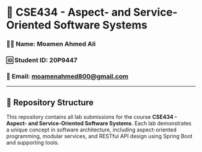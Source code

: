 # 🧠 CSE434 - Aspect- and Service-Oriented Software Systems

### 👨‍💻 Name: Moamen Ahmed Ali
### 🆔 Student ID: 20P9447
### 📧 Email: moamenahmed800@gmail.com

---

## 📂 Repository Structure

This repository contains all lab submissions for the course **CSE434 - Aspect- and Service-Oriented Software Systems**. Each lab demonstrates a unique concept in software architecture, including aspect-oriented programming, modular services, and RESTful API design using Spring Boot and supporting tools.

